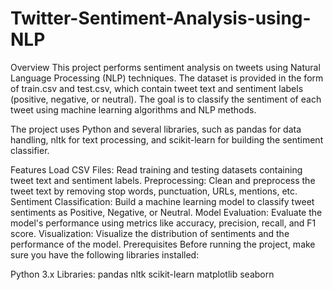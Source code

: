 # Twitter-Sentiment-Analysis-using-NLP
Overview
This project performs sentiment analysis on tweets using Natural Language Processing (NLP) techniques. The dataset is provided in the form of train.csv and test.csv, which contain tweet text and sentiment labels (positive, negative, or neutral). The goal is to classify the sentiment of each tweet using machine learning algorithms and NLP methods.

The project uses Python and several libraries, such as pandas for data handling, nltk for text processing, and scikit-learn for building the sentiment classifier.

Features
Load CSV Files: Read training and testing datasets containing tweet text and sentiment labels.
Preprocessing: Clean and preprocess the tweet text by removing stop words, punctuation, URLs, mentions, etc.
Sentiment Classification: Build a machine learning model to classify tweet sentiments as Positive, Negative, or Neutral.
Model Evaluation: Evaluate the model's performance using metrics like accuracy, precision, recall, and F1 score.
Visualization: Visualize the distribution of sentiments and the performance of the model.
Prerequisites
Before running the project, make sure you have the following libraries installed:

Python 3.x
Libraries:
pandas
nltk
scikit-learn
matplotlib
seaborn
